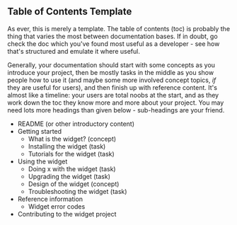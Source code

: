 ## Table of Contents Template
As ever, this is merely a template. The table of contents (toc) is probably the thing that varies the most between documentation bases. If in doubt, go check the doc which you've found most useful as a developer - see how that's structured and emulate it where useful.

Generally, your documentation should start with some concepts as you introduce your project, then be mostly tasks in the middle as you show people how to use it (and maybe some more involved concept topics, _if_ they are useful for users), and then finish up with reference content. It's almost like a timeline: your users are total noobs at the start, and as they work down the toc they know more and more about your project. You may need lots more headings than given below - sub-headings are your friend.


* README (or other introductory content)
* Getting started
    * What is the widget? (concept)
    * Installing the widget (task)
    * Tutorials for the widget (task)
* Using the widget
    * Doing x with the widget (task)
    * Upgrading the widget (task)
    * Design of the widget (concept)
    * Troubleshooting the widget (task)
* Reference information
    * Widget error codes
* Contributing to the widget project
